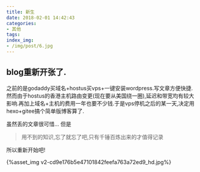 ```yaml
---
title: 新生
date: 2018-02-01 14:42:43
categories:
- 其他
tags:
index_img:
- /img/post/6.jpg
---
```

## blog重新开张了.
之前的是godaddy买域名+hostus买vps+一键安装wordpress.写文章方便快捷.
然而由于hostus的香港主机路由变更(现在要从美国绕一圈),延迟和带宽均有较大影响.再加上域名+主机的费用一年也要不少钱.于是vps停机之后的某一天,决定用hexo+gitee搞个简单版博客算了.

虽然丢的文章很可惜...
但是
>用不到的知识,忘了就忘了吧,只有千锤百炼出来的才值得记录

所以重新开始吧!

{%asset_img v2-cd9e176b5e47101842feefa763a72ed9_hd.jpg%}
